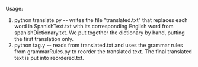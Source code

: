 Usage: 

1) python translate.py -- writes the file "translated.txt" that replaces each word in SpanishText.txt with its corresponding English word from spanishDictionary.txt. We put together the dictionary by hand, putting the first translation only. 
2) python tag.y -- reads from translated.txt and uses the grammar rules from grammarRules.py to reorder the translated text. The final translated text is put into reordered.txt. 
